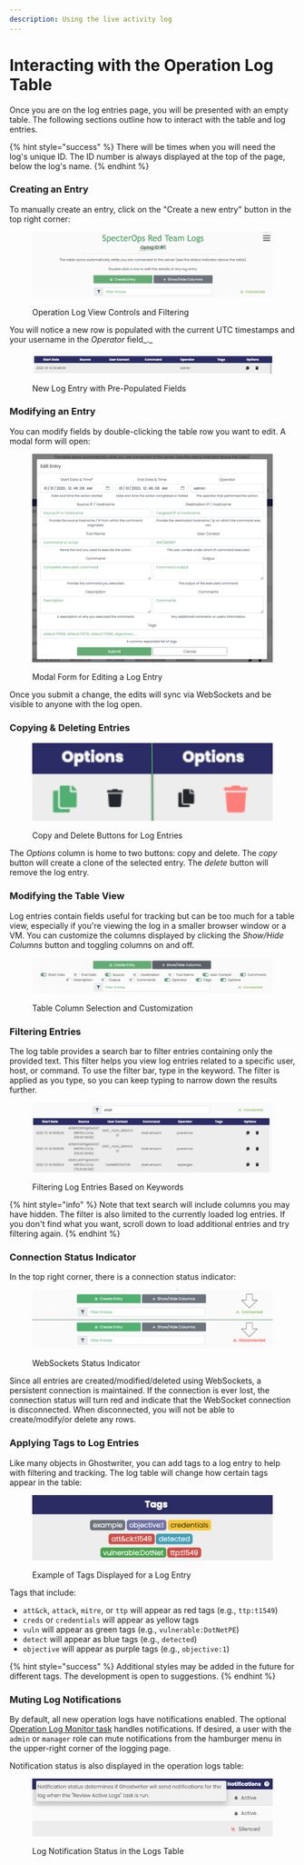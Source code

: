 ```yaml
---
description: Using the live activity log
---
```


# Interacting with the Operation Log Table

Once you are on the log entries page, you will be presented with an empty table. The following sections outline how to interact with the table and log entries.

{% hint style="success" %}
There will be times when you will need the log's unique ID. The ID number is always displayed at the top of the page, below the log's name.
{% endhint %}

### Creating an Entry

To manually create an entry, click on the "Create a new entry" button in the top right corner:

<figure><img src="../../.gitbook/assets/image (4).png" alt=""><figcaption><p>Operation Log View Controls and Filtering</p></figcaption></figure>

You will notice a new row is populated with the current UTC timestamps and your username in the _Operator_ field_._

<figure><img src="../../.gitbook/assets/image (7).png" alt=""><figcaption><p>New Log Entry with Pre-Populated Fields</p></figcaption></figure>

### Modifying an Entry

You can modify fields by double-clicking the table row you want to edit. A modal form will open:

<figure><img src="../../.gitbook/assets/image (14).png" alt=""><figcaption><p>Modal Form for Editing a Log Entry</p></figcaption></figure>

Once you submit a change, the edits will sync via WebSockets and be visible to anyone with the log open.

### Copying & Deleting Entries

<figure><img src="../../.gitbook/assets/copy and delete (1).png" alt=""><figcaption><p>Copy and Delete Buttons for Log Entries</p></figcaption></figure>

The _Options_ column is home to two buttons: copy and delete. The _copy_ button will create a clone of the selected entry. The _delete_ button will remove the log entry.

### Modifying the Table View

Log entries contain fields useful for tracking but can be too much for a table view, especially if you're viewing the log in a smaller browser window or a VM. You can customize the columns displayed by clicking the _Show/Hide Columns_ button and toggling columns on and off.

<figure><img src="../../.gitbook/assets/image (1).png" alt=""><figcaption><p>Table Column Selection and Customization</p></figcaption></figure>

### Filtering Entries

The log table provides a search bar to filter entries containing only the provided text. This filter helps you view log entries related to a specific user, host, or command. To use the filter bar, type in the keyword. The filter is applied as you type, so you can keep typing to narrow down the results further.

<figure><img src="../../.gitbook/assets/image (11).png" alt=""><figcaption><p>Filtering Log Entries Based on Keywords</p></figcaption></figure>

{% hint style="info" %}
Note that text search will include columns you may have hidden. The filter is also limited to the currently loaded log entries. If you don't find what you want, scroll down to load additional entries and try filtering again.
{% endhint %}

### Connection Status Indicator

In the top right corner, there is a connection status indicator:

<figure><img src="../../.gitbook/assets/websockets status.png" alt=""><figcaption><p>WebSockets Status Indicator</p></figcaption></figure>

Since all entries are created/modified/deleted using WebSockets, a persistent connection is maintained. If the connection is ever lost, the connection status will turn red and indicate that the WebSocket connection is disconnected. When disconnected, you will not be able to create/modify/or delete any rows.

### Applying Tags to Log Entries

Like many objects in Ghostwriter, you can add tags to a log entry to help with filtering and tracking. The log table will change how certain tags appear in the table:

<figure><img src="../../.gitbook/assets/image (3).png" alt=""><figcaption><p>Example of Tags Displayed for a Log Entry</p></figcaption></figure>

Tags that include:

* `att&ck`, `attack`, `mitre`, or `ttp` will appear as red tags (e.g., `ttp:t1549`)
* `creds` or  `credentials` will appear as yellow tags
* `vuln` will appear as green tags (e.g., `vulnerable:DotNetPE`)
* `detect` will appear as blue tags (e.g., `detected`)
* `objective` will appear as purple tags (e.g., `objective:1`)

{% hint style="success" %}
Additional styles may be added in the future for different tags. The development is open to suggestions.
{% endhint %}

### Muting Log Notifications

By default, all new operation logs have notifications enabled. The optional [Operation Log Monitor task](../background-tasks/) handles notifications. If desired, a user with the `admin` or `manager` role can mute notifications from the hamburger menu in the upper-right corner of the logging page.

Notification status is also displayed in the operation logs table:

<figure><img src="../../.gitbook/assets/image (10).png" alt=""><figcaption><p>Log Notification Status in the Logs Table</p></figcaption></figure>

